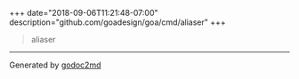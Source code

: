 +++
date="2018-09-06T11:21:48-07:00"
description="github.com/goadesign/goa/cmd/aliaser"
+++


> aliaser





- - -
Generated by [godoc2md](https://godoc.org/github.com/davecheney/godoc2md)
